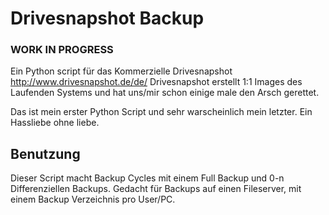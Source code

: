 Drivesnapshot Backup
====================

<h3>WORK IN PROGRESS</h3>

Ein Python script für das Kommerzielle Drivesnapshot http://www.drivesnapshot.de/de/
Drivesnapshot erstellt 1:1 Images des Laufenden Systems und hat uns/mir schon einige male den Arsch gerettet.

Das ist mein erster Python Script und sehr warscheinlich mein letzter. Ein Hassliebe ohne liebe.

<h2>Benutzung</h2>
Dieser Script macht Backup Cycles mit einem Full Backup und 0-n Differenziellen Backups.
Gedacht für Backups auf einen Fileserver, mit einem Backup Verzeichnis pro User/PC.